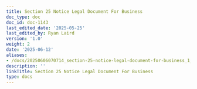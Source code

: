 ```yaml
---
title: Section 25 Notice Legal Document For Business
doc_type: doc
doc_id: doc-1143
last_edited_date: '2025-05-25'
last_edited_by: Ryan Laird
version: '1.0'
weight: 2
date: '2025-06-12'
aliases:
- /docs/20250606070714_section-25-notice-legal-document-for-business_1_1/
description: ''
linkTitle: Section 25 Notice Legal Document For Business
type: docs
---
```


